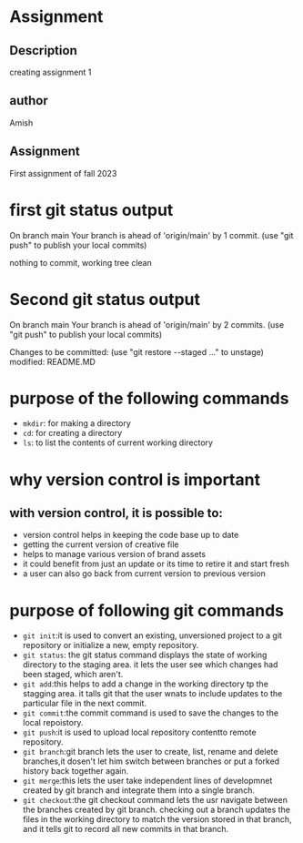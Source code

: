 # Assignment
## Description
creating assignment 1
## author
Amish
## Assignment
First assignment of fall 2023


# first git status output
On branch main
Your branch is ahead of 'origin/main' by 1 commit.
  (use "git push" to publish your local commits)

nothing to commit, working tree clean

# Second git status output
On branch main
Your branch is ahead of 'origin/main' by 2 commits.
  (use "git push" to publish your local commits)

Changes to be committed:
  (use "git restore --staged <file>..." to unstage)
        modified:   README.MD

# purpose of the following commands

- `mkdir`: for making a directory
- `cd`: for creating a directory
- `ls`: to list the contents of current working directory

# why version control is important
## with version control, it is possible to:

- version control helps in keeping the code base up to date 
- getting the current version of creative file 
- helps to manage various version of brand assets
- it could benefit from just an update or its time to retire it and start fresh 
- a user can also go back from current version to previous version

# purpose of following git commands

- `git init`:it is used to convert an existing, unversioned project to a git repository or initialize a new, empty repository.
- `git status`: the git status command displays the state of working directory to the staging area. it lets the user see which changes had been staged, which aren't.
- `git add`:this helps to add a change in the working directory tp the stagging area. it talls git that the user wnats to include updates to the particular file in the next commit.
- `git commit`:the commit command is used to save the changes to the local repoistory.
- `git push`:it is used to upload local repository contentto remote repository.
- `git branch`:git branch lets the user to create, list, rename and delete branches,it dosen't let him switch between branches or put a forked history back together again. 
- `git merge`:this lets the user take independent lines of developmnet created by git branch and integrate them into a single branch.
- `git checkout`:the git checkout command lets the usr navigate between the branches created by git branch. checking out a branch updates the files in the working directory to match the version stored in that branch, and it tells git to record all new commits in that branch. 



























 
